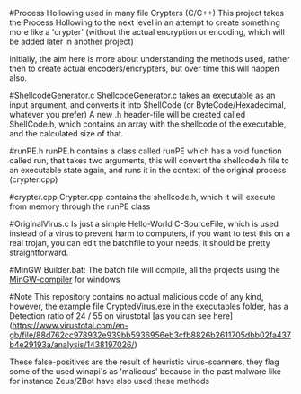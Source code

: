 #Process Hollowing used in many file Crypters (C/C++)
This project takes the Process Hollowing to the next level in an attempt to create something more like a 'crypter' (without the actual encryption or encoding, which will be added later in another project) 

Initially, the aim here is more about understanding the methods used, rather then to create actual encoders/encrypters, but over time this will happen also.

#ShellcodeGenerator.c
ShellcodeGenerator.c takes an executable as an input argument, and converts it into ShellCode (or ByteCode/Hexadecimal, whatever you prefer) 
A new .h header-file will be created called ShellCode.h, which contains an array with the shellcode of the executable, and the calculated size of that.

#runPE.h
runPE.h contains a class called runPE which has a void function called run, that takes two arguments, this will convert the shellcode.h file to an executable state again, and runs it in the context of the original process (crypter.cpp)

#crypter.cpp
Crypter.cpp contains the shellcode.h, which it will execute from memory through the runPE class

#OriginalVirus.c
Is just a simple Hello-World C-SourceFile, which is used instead of a virus to prevent harm to computers, if you want to test this on a real trojan, you can edit the batchfile to your needs, it should be pretty straightforward.

#MinGW Builder.bat: 
The batch file will compile, all the projects using the [MinGW-compiler](http://www.mingw.org/) for windows

#Note
This repository contains no actual malicious code of any kind, however, the example file CryptedVirus.exe in the executables folder, has a Detection ratio of 24 / 55 on virustotal [as you can see here] (https://www.virustotal.com/en-gb/file/88d762cc978932e939bb5936956eb3cfb8826b2611705dbb02fa437b4e29193a/analysis/1438197026/)

These false-positives are the result of heuristic virus-scanners, they flag some of the used winapi's as 'malicous' because in the past malware like for instance Zeus/ZBot have also used these methods
